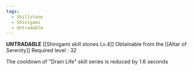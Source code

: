```yaml
---
tags:
  - Skillstone
  - Shinigami
  - Untradable
---
```

**UNTRADABLE**
[[Shinigami skill stones Lv.4]]
Obtainable from the [[Altar of Serenity]]
Required level : 32

The cooldown of "Drain Life" skill series is reduced by 1.6 seconds